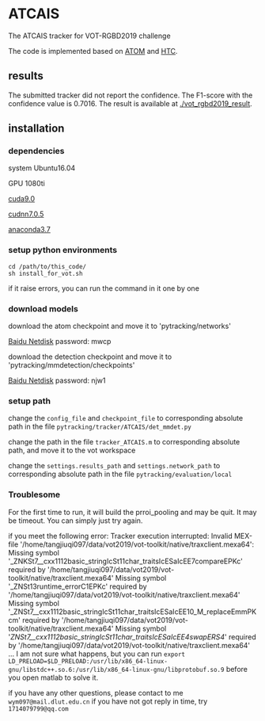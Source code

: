 

# ATCAIS

The ATCAIS tracker for VOT-RGBD2019 challenge


The code is implemented based on 
[ATOM](https://github.com/visionml/pytracking) 
and [HTC](https://github.com/open-mmlab/mmdetection).

## results

The submitted tracker did not report the confidence.
The F1-score with the confidence value is 0.7016. 
The result is available at [./vot_rgbd2019_result](https://github.com/tangjiuqi097/ATCAIS/tree/master/vot_rgbd2019_result).

## installation

### dependencies

system Ubuntu16.04

GPU 1080ti

[cuda9.0](https://developer.nvidia.com/cuda-90-download-archive?target_os=Linux&target_arch=x86_64&target_distro=Ubuntu&target_version=1604&target_type=deblocal)

[cudnn7.0.5](https://developer.nvidia.com/rdp/cudnn-archive#a-collapse705-9)

[anaconda3.7](https://www.anaconda.com/distribution/#download-section)


### setup python environments

    cd /path/to/this_code/
    sh install_for_vot.sh
if it raise errors, you can run the command in it one by one


### download models


download the atom checkpoint and move it to 
'pytracking/networks'

[Baidu Netdisk](https://pan.baidu.com/s/1zbrtuX6X2rRJ5eCEFj-OCA) 
password: mwcp


download the detection checkpoint and move it to 
'pytracking/mmdetection/checkpoints'

[Baidu Netdisk](https://pan.baidu.com/s/1YYJ0I4UECRnYf95A2nHUSw)
password:  njw1 


### setup path

change the `config_file` and `checkpoint_file` to corresponding absolute path in the file 
`pytracking/tracker/ATCAIS/det_mmdet.py`

change the path in the file `tracker_ATCAIS.m` to corresponding absolute path, and move it to the vot workspace

change the `settings.results_path` and `settings.network_path` to corresponding absolute path in the file `pytracking/evaluation/local`


### Troublesome

For the first time to run, it will build the prroi_pooling and may be quit.
It may be timeout.
You can simply just try again.


if you meet the following error:
Tracker execution interrupted: Invalid MEX-file '/home/tangjiuqi097/data/vot2019/vot-toolkit/native/traxclient.mexa64': 
Missing symbol '_ZNKSt7__cxx1112basic_stringIcSt11char_traitsIcESaIcEE7compareEPKc' required by '/home/tangjiuqi097/data/vot2019/vot-toolkit/native/traxclient.mexa64'
Missing symbol '_ZNSt13runtime_errorC1EPKc' required by '/home/tangjiuqi097/data/vot2019/vot-toolkit/native/traxclient.mexa64'
Missing symbol '_ZNSt7__cxx1112basic_stringIcSt11char_traitsIcESaIcEE10_M_replaceEmmPKcm' required by '/home/tangjiuqi097/data/vot2019/vot-toolkit/native/traxclient.mexa64'
Missing symbol '_ZNSt7__cxx1112basic_stringIcSt11char_traitsIcESaIcEE4swapERS4_' required by '/home/tangjiuqi097/data/vot2019/vot-toolkit/native/traxclient.mexa64'
...
I am not sure what happens, but you can run `export LD_PRELOAD=$LD_PRELOAD:/usr/lib/x86_64-linux-gnu/libstdc++.so.6:/usr/lib/x86_64-linux-gnu/libprotobuf.so.9` before you open matlab to solve it.


if you have any other questions, please contact to me
`wym097@mail.dlut.edu.cn`
if you have not got reply in time, try
`1714079799@qq.com`





